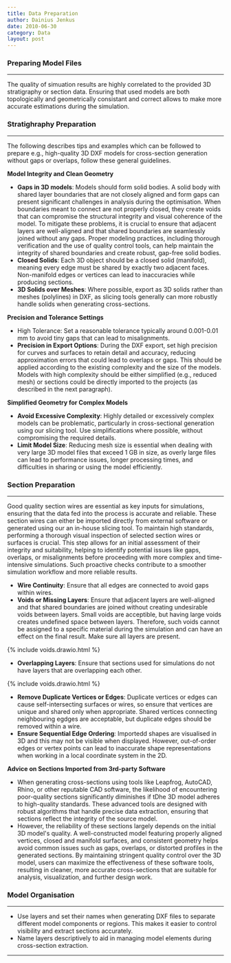 ```yaml
---
title: Data Preparation
author: Dainius Jenkus
date: 2010-06-30
category: Data
layout: post
---
```

### Preparing Model Files
---

The quality of simuation results are highly correlated to the provided 3D stratigraphy or section data. Ensuring that used models are both topologically and geometrically consistant and correct allows to make more accurate estimations during the simulation.


### Stratighraphy Preparation
---
The following describes tips and examples which can be followed to prepare e.g., high-quality 3D DXF models for cross-section generation without gaps or overlaps, follow these general guidelines.

**Model Integrity and Clean Geometry**


* **Gaps in 3D models**: Models should form solid bodies. A solid body with shared layer boundaries that are not closely aligned and form gaps can present significant challenges in analysis during the optimisation. When boundaries meant to connect are not properly closed, they create voids that can compromise the structural integrity and visual coherence of the model. To mitigate these problems, it is crucial to ensure that adjacent layers are well-aligned and that shared boundaries are seamlessly joined without any gaps. Proper modeling practices, including thorough verification and the use of quality control tools, can help maintain the integrity of shared boundaries and create robust, gap-free solid bodies.
* **Closed Solids**: Each 3D object should be a closed solid (manifold), meaning every edge must be shared by exactly two adjacent faces. Non-manifold edges or vertices can lead to inaccuracies while producing sections.
* **3D Solids over Meshes**: Where possible, export as 3D solids rather than meshes (polylines) in DXF, as slicing tools generally can more robustly handle solids when generating cross-sections.

**Precision and Tolerance Settings**
* High Tolerance: Set a reasonable tolerance typically around 0.001-0.01 mm to avoid tiny gaps that can lead to misalignments.
* **Precision in Export Options**: During the DXF export, set high precision for curves and surfaces to retain detail and accuracy, reducing approximation errors that could lead to overlaps or gaps. This should be applied according to the existing complexity and the size of the models. Models with high complexity should be either simplified (e.g., reduced mesh) or sections could be directly imported to the projects (as described in the next paragraph).

**Simplified Geometry for Complex Models**
* **Avoid Excessive Complexity**: Highly detailed or excessively complex models can be problematic, particularly in cross-sectional generation using our slicing tool. Use simplifications where possible, without compromising the required details.
* **Limit Model Size**: Reducing mesh size is essential when dealing with very large 3D model files that exceed 1 GB in size, as overly large files can lead to performance issues, longer processing times, and difficulties in sharing or using the model efficiently.

### Section Preparation
---

Good quality section wires are essential as key inputs for simulations, ensuring that the data fed into the process is accurate and reliable. These section wires can either be imported directly from external software or generated using our an in-house slicing tool. To maintain high standards, performing a thorough visual inspection of selected section wires or surfaces is crucial. This step allows for an initial assessment of their integrity and suitability, helping to identify potential issues like gaps, overlaps, or misalignments before proceeding with more complex and time-intensive simulations. Such proactive checks contribute to a smoother simulation workflow and more reliable results.

* **Wire Continuity**: Ensure that all edges are connected to avoid gaps within wires.
* **Voids or Missing Layers**: Ensure that adjacent layers are well-aligned and that shared boundaries are joined without creating undesirable voids between layers. Small voids are acceptible, but having large voids creates undefined space between layers. Therefore, such voids cannot be assigned to a specific material during the simulation and can have an effect on the final result. Make sure all layers are present.

{% include voids.drawio.html %}

* **Overlapping Layers**: Ensure that sections used for simulations do not have layers that are overlapping each other.

{% include voids.drawio.html %}

* **Remove Duplicate Vertices or Edges**: Duplicate vertices or edges can cause self-intersecting surfaces or wires, so ensure that vertices are unique and shared only when appropriate. Shared vertices connecting neighbouring egdges are acceptable, but duplicate edges should be removed within a wire. 
* **Ensure Sequential Edge Ordering**: Importedd shapes are visualised in 3D and this may not be visible when displayed. However, out-of-order edges or vertex points can lead to inaccurate shape representations when working in a local coordinate system in the 2D.

**Advice on Sections Imported from 3rd-party Software**

* When generating cross-sections using tools like Leapfrog, AutoCAD, Rhino, or other reputable CAD software, the likelihood of encountering poor-quality sections significantly diminishes if tDhe 3D model adheres to high-quality standards. These advanced tools are designed with robust algorithms that handle precise data extraction, ensuring that sections reflect the integrity of the source model. 
* However, the reliability of these sections largely depends on the initial 3D model's quality. A well-constructed model featuring properly aligned vertices, closed and manifold surfaces, and consistent geometry helps avoid common issues such as gaps, overlaps, or distorted profiles in the generated sections. By maintaining stringent quality control over the 3D model, users can maximize the effectiveness of these software tools, resulting in cleaner, more accurate cross-sections that are suitable for analysis, visualization, and further design work.

 
### Model Organisation
---
* Use layers and set their names when generating DXF files to separate different model components or regions. This makes it easier to control visibility and extract sections accurately.
* Name layers descriptively to aid in managing model elements during cross-section extraction.




---

 
